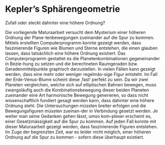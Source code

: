 # Kepler’s Sphärengeometrie
Zufall oder steckt dahinter eine höhere Ordnung?

Die vorliegende Maturaarbeit versucht dem Mysterium einer höheren Ordnung der Plane-tenbewegungen zueinander auf die Spur zu kommen. Mittels erstellten Computerprogramm konnte gezeigt werden, dass faszinierende Figuren wie Blumen und Sterne entstehen, die einen glauben lassen, dass tatsächlich eine höhere Ordnung existiert. 
Das Computerprogramm gestattet es die Planetenkombinationen gegeneinander in Bezie-hung zu setzen und die berechneten Raumgeraden bzw. Geradenmittelpunkte graphisch darzustellen. In vielen Fällen kann gezeigt werden, dass eine mehr oder weniger regelmäs-sige Figur entsteht. Im Fall der Erde-Venus-Blume scheint diese ‚fast‘ perfekt zu sein. 
Da wir zwei Planeten vergleichen, welche sich auf elliptischen Bahnen bewegen, muss zwangsläufig auch die Kombinationsbewegung dieser beiden Planeten zueinander eine Art harmonische Bewegung generieren, so dass nicht wissenschaftlich fundiert gesagt werden kann, dass dahinter eine höhere Ordnung steht. 
Die Untersuchungen müssten breiter erfolgen und die Bewegungsfiguren müssten zueinan-der in Verbindung gesetzt werden. Je weiter man seine Gedanken gehen lässt, umso kom-plexer erscheint es, einer Gesetzmässigkeit auf die Spur zu kommen. 
Auf jeden Fall konnte mit dieser Maturaarbeit gezeigt werden, dass faszinierende Figuren entstehen. Im Zuge der begrenzten Zeit, war es leider nicht möglich, einer höheren Ordnung auf die Spur zu kommen - sofern diese überhaupt existiert.
